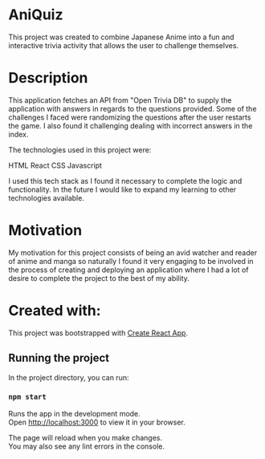 # AniQuiz

This project was created to combine Japanese Anime into a fun and interactive trivia activity that allows the user to challenge themselves.

# Description

This application fetches an API from "Open Trivia DB" to supply the application with answers in regards to the questions provided. Some of the challenges I faced were randomizing the questions after the user restarts the game. I also found it challenging dealing with incorrect answers in the index.

The technologies used in this project were:

HTML
React
CSS
Javascript

I used this tech stack as I found it necessary to complete the logic and functionality. In the future I would like to expand my learning to other technologies available.

# Motivation

My motivation for this project consists of being an avid watcher and reader of anime and manga so naturally I found it very engaging to be involved in the process of creating and deploying an application where I had a lot of desire to complete the project to the best of my ability.

# Created with:

This project was bootstrapped with [Create React App](https://github.com/facebook/create-react-app).

## Running the project

In the project directory, you can run:

### `npm start`

Runs the app in the development mode.\
Open [http://localhost:3000](http://localhost:3000) to view it in your browser.

The page will reload when you make changes.\
You may also see any lint errors in the console.
